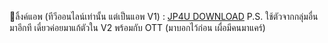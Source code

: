 📎ลิ้งค์แอพ (ทีวีออนไลน์เท่านั้น แต่เป็นแอพ V1) : [JP4U DOWNLOAD](https://www.mediafire.com/file/a9eamxogfncj43i/JP4U_signed_compiled.apk/file)
P.S. ใช้ตัวจากกลุ่มอื่นมาอีกที เดี๋ยวค่อยมาแก้ตัวใน V2 พร้อมกับ OTT (มาบอกไว้ก่อน เผื่อมีคนมาแคร์) 
